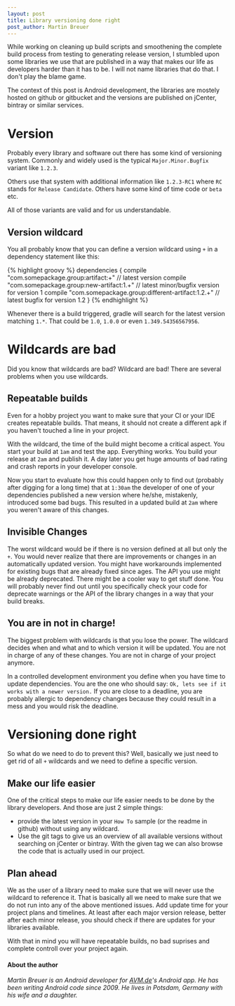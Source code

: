 ```yaml
---
layout: post
title: Library versioning done right
post_author: Martin Breuer
---
```


While working on cleaning up build scripts and smoothening the complete build process from testing to generating release version, I stumbled upon some libraries we use that are published in a way that makes our life as developers harder than it has to be. I will not name libraries that do that. I don't play the blame game.

The context of this post is Android development, the libraries are mostely hosted on github or gitbucket and the versions are published on jCenter, bintray or similar services.

# Version

Probably every library and software out there has some kind of versioning system. Commonly and widely used is the typical `Major.Minor.Bugfix` variant like `1.2.3`.

Others use that system with additional information like `1.2.3-RC1` where `RC` stands for `Release Candidate`. Others have some kind of time code or `beta` etc.

All of those variants are valid and for us understandable.

## Version wildcard

You all probably know that you can define a version wildcard using `+` in a dependency statement like this:

{% highlight groovy %}
dependencies {
    compile "com.somepackage.group:artifact:+" // latest version
    compile "com.somepackage.group:new-artifact:1.+" // latest minor/bugfix version for version 1
    compile "com.somepackage.group:different-artifact:1.2.+" // latest bugfix for version 1.2
}
{% endhighlight %}

Whenever there is a build triggered, gradle will search for the latest version matching `1.*`. That could be `1.0`, `1.0.0` or even `1.349.54356567956`.

# Wildcards are bad

Did you know that wildcards are bad? Wildcard are bad! There are several problems when you use wildcards.

## Repeatable builds

Even for a hobby project you want to make sure that your CI or your IDE creates repeatable builds. That means, it should not create a different apk if you haven't touched a line in your project.

With the wildcard, the time of the build might become a critical aspect. You start your build at `1am` and test the app. Everything works. You build your release at `2am` and publish it. A day later you get huge amounts of bad rating and crash reports in your developer console.

Now you start to evaluate how this could happen only to find out (probably after digging for a long time) that at `1:30am` the developer of one of your dependencies published a new version where he/she, mistakenly, introduced some bad bugs. This resulted in a updated build at `2am` where you weren't aware of this changes.

## Invisible Changes

The worst wildcard would be if there is no version defined at all but only the `+`. You would never realize that there are improvements or changes in an automatically updated version. You might have workarounds implemented for existing bugs that are already fixed since ages. The API you use might be already deprecated. There might be a cooler way to get stuff done. You will probably never find out until you specifically check your code for deprecate warnings or the API of the library changes in a way that your build breaks.

## You are in not in charge!

The biggest problem with wildcards is that you lose the power. The wildcard decides when and what and to which version it will be updated. You are not in charge of any of these changes. You are not in charge of your project anymore.

In a controlled development environment you define when you have time to update dependencies. You are the one who should say: `Ok, lets see if it works with a newer version.` If you are close to a deadline, you are probably allergic to dependency changes because they could result in a mess and you would risk the deadline.

# Versioning done right

So what do we need to do to prevent this? Well, basically we just need to get rid of all `+` wildcards and we need to define a specific version.

## Make our life easier

One of the critical steps to make our life easier needs to be done by the library developers. And those are just 2 simple things:

* provide the latest version in your `How To` sample (or the readme in github) without using any wildcard.
* Use the git tags to give us an overview of all available versions without searching on jCenter or bintray. With the given tag we can also browse the code that is actually used in our project.

## Plan ahead

We as the user of a library need to make sure that we will never use the wildcard to reference it. That is basically all we need to make sure that we do not run into any of the above mentioned issues. Add update time for your project plans and timelines. At least after each major version release, better after each minor release, you should check if there are updates for your libraries available.

With that in mind you will have repeatable builds, no bad suprises and complete controll over your project again.


#### About the author

*Martin Breuer is an Android developer for [AVM.de](http://avm.de)'s Android app. He has been writing Android code since 2009. He lives in Potsdam, Germany with his wife and a daughter.*
